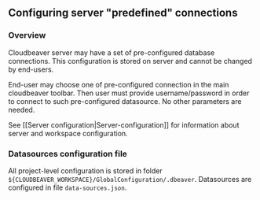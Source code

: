 ## Configuring server "predefined" connections

### Overview 

Cloudbeaver server may have a set of pre-configured database connections. 
This configuration is stored on server and cannot be changed by end-users.

End-user may choose one of pre-configured connection in the main cloudbeaver toolbar. Then user must provide username/password in order to connect to such pre-configured datasource. No other parameters are needed.

See [[Server configuration|Server-configuration]] for information about server and workspace configuration.

### Datasources configuration file

All project-level configuration is stored in folder `${CLOUDBEAVER_WORKSPACE}/GlobalConfiguration/.dbeaver`.
Datasources are configured in file `data-sources.json`.

